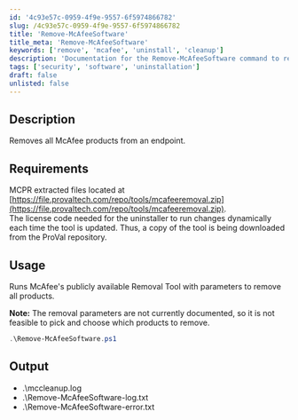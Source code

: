 ```yaml
---
id: '4c93e57c-0959-4f9e-9557-6f5974866782'
slug: /4c93e57c-0959-4f9e-9557-6f5974866782
title: 'Remove-McAfeeSoftware'
title_meta: 'Remove-McAfeeSoftware'
keywords: ['remove', 'mcafee', 'uninstall', 'cleanup']
description: 'Documentation for the Remove-McAfeeSoftware command to remove all McAfee products from an endpoint.'
tags: ['security', 'software', 'uninstallation']
draft: false
unlisted: false
---
```


## Description
Removes all McAfee products from an endpoint.

## Requirements
MCPR extracted files located at [https://file.provaltech.com/repo/tools/mcafeeremoval.zip](https://file.provaltech.com/repo/tools/mcafeeremoval.zip).  
The license code needed for the uninstaller to run changes dynamically each time the tool is updated. Thus, a copy of the tool is being downloaded from the ProVal repository.

## Usage
Runs McAfee's publicly available Removal Tool with parameters to remove all products.

**Note:** The removal parameters are not currently documented, so it is not feasible to pick and choose which products to remove.

```powershell
.\Remove-McAfeeSoftware.ps1
```

## Output
- .\mccleanup.log
- .\Remove-McAfeeSoftware-log.txt
- .\Remove-McAfeeSoftware-error.txt

